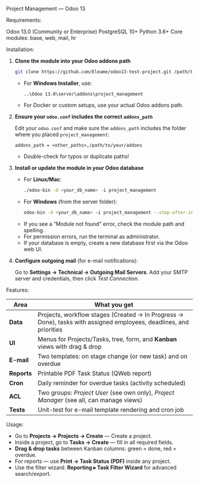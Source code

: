 Project Management — Odoo 13

Requirements:

Odoo 13.0 (Community or Enterprise)
PostgreSQL 10+
Python 3.6+
Core modules: base, web, mail, hr

Installation:

1. **Clone the module into your Odoo addons path**

    ```bash
    git clone https://github.com/Eleame/odoo13-test-project.git /path/to/your/addons/project_management
    ```
    - For **Windows Installer**, use:
      ```
      ..\Odoo 13.0\server\addons\project_management
      ```
    - For Docker or custom setups, use your actual Odoo addons path.

2. **Ensure your `odoo.conf` includes the correct `addons_path`**

    Edit your `odoo.conf` and make sure the `addons_path` includes the folder where you placed `project_management`:
    ```
    addons_path = <other_paths>,/path/to/your/addons
    ```
    - Double-check for typos or duplicate paths!

3. **Install or update the module in your Odoo database**

    - For **Linux/Mac**:
      ```bash
      ./odoo-bin -d <your_db_name> -i project_management
      ```
    - For **Windows** (from the server folder):
      ```bash
      odoo-bin -d <your_db_name> -i project_management --stop-after-init
      ```
    - If you see a “Module not found” error, check the module path and spelling.
    - For permission errors, run the terminal as administrator.
    - If your database is empty, create a new database first via the Odoo web UI.

4. **Configure outgoing mail** (for e-mail notifications):

    Go to **Settings → Technical → Outgoing Mail Servers**. Add your SMTP server and credentials, then click *Test Connection*.


Features:

| Area        | What you get |
|-------------|-------------------------------------------------------------|
| **Data**    | Projects, workflow stages (Created → In Progress → Done), tasks with assigned employees, deadlines, and priorities |
| **UI**      | Menus for Projects/Tasks, tree, form, and **Kanban** views with drag & drop |
| **E-mail**  | Two templates: on stage change (or new task) and on overdue |
| **Reports** | Printable PDF Task Status (QWeb report) |
| **Cron**    | Daily reminder for overdue tasks (activity scheduled) |
| **ACL**     | Two groups: *Project User* (see own only), *Project Manager* (see all, can manage views) |
| **Tests**   | Unit-test for e-mail template rendering and cron job |


Usage:

- Go to **Projects → Projects → Create** — Create a project.
- Inside a project, go to **Tasks → Create** — fill in all required fields.
- **Drag & drop tasks** between Kanban columns: green = done, red = overdue.
- For reports — use **Print → Task Status (PDF)** inside any project.
- Use the filter wizard: **Reporting ▸ Task Filter Wizard** for advanced search/export.
